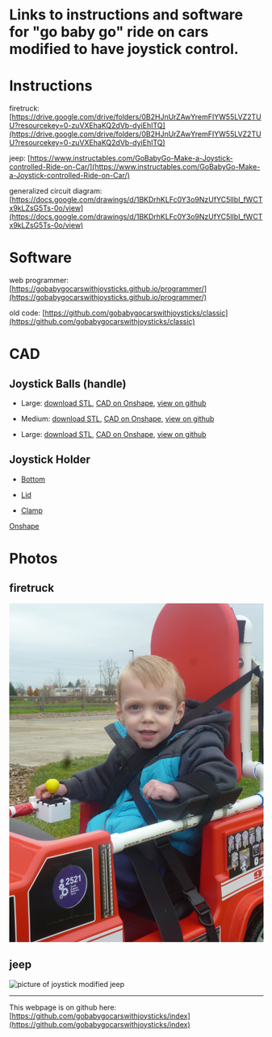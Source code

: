 # Links to instructions and software for "go baby go" ride on cars modified to have joystick control.

# Instructions

firetruck: [https://drive.google.com/drive/folders/0B2HJnUrZAwYremFIYW55LVZ2TUU?resourcekey=0-zuVXEhaKQ2dVb-dyiEhITQ](https://drive.google.com/drive/folders/0B2HJnUrZAwYremFIYW55LVZ2TUU?resourcekey=0-zuVXEhaKQ2dVb-dyiEhITQ)

jeep: [https://www.instructables.com/GoBabyGo-Make-a-Joystick-controlled-Ride-on-Car/](https://www.instructables.com/GoBabyGo-Make-a-Joystick-controlled-Ride-on-Car/)

generalized circuit diagram: [https://docs.google.com/drawings/d/1BKDrhKLFc0Y3o9NzUfYC5lIbI_fWCTx9kLZsG5Ts-0o/view](https://docs.google.com/drawings/d/1BKDrhKLFc0Y3o9NzUfYC5lIbI_fWCTx9kLZsG5Ts-0o/view)

# Software

web programmer: [https://gobabygocarswithjoysticks.github.io/programmer/](https://gobabygocarswithjoysticks.github.io/programmer/)

old code: [https://github.com/gobabygocarswithjoysticks/classic](https://github.com/gobabygocarswithjoysticks/classic)

# CAD

## Joystick Balls (handle)

* Large: [download STL](https://github.com/gobabygocarswithjoysticks/index/raw/main/ball-large.stl), [CAD on Onshape](https://cad.onshape.com/documents/0606b7a44a156562463230b4/w/c157c0319d8b261b7ab62dff/e/b75fad568b60fe3b0a1b6ac1), [view on github](https://github.com/gobabygocarswithjoysticks/index/blob/main/ball-large.stl)
 
* Medium: [download STL](https://github.com/gobabygocarswithjoysticks/index/raw/main/ball-medium.stl), [CAD on Onshape](https://cad.onshape.com/documents/0606b7a44a156562463230b4/w/c157c0319d8b261b7ab62dff/e/d88b555d9c6e3a457df8af72), [view on github](https://github.com/gobabygocarswithjoysticks/index/blob/main/ball-medium.stl)

* Large: [download STL](https://github.com/gobabygocarswithjoysticks/index/raw/main/ball-small.stl), [CAD on Onshape](https://cad.onshape.com/documents/0606b7a44a156562463230b4/w/c157c0319d8b261b7ab62dff/e/5374dfde2b557ee7c8b2d179), [view on github](https://github.com/gobabygocarswithjoysticks/index/blob/main/ball-small.stl)

## Joystick Holder

* [Bottom](https://github.com/gobabygocarswithjoysticks/index/raw/main/joy-holder-bottom.stl)

* [Lid](https://github.com/gobabygocarswithjoysticks/index/raw/main/joy-holder-lid.stl)

* [Clamp](https://github.com/gobabygocarswithjoysticks/index/raw/main/joy-holder-clamp.stl)

[Onshape](https://cad.onshape.com/documents/6cf557827fa40e994b5bc5d8/w/0248049be91a11ab1b1efe99/e/c3181b8155bb2d289a3a4906)

# Photos

## firetruck
![picture of boy in firetruck](firetruck.jpg)

## jeep
![picture of joystick modified jeep](jeep.jpg)


---
This webpage is on github here: [https://github.com/gobabygocarswithjoysticks/index](https://github.com/gobabygocarswithjoysticks/index)
